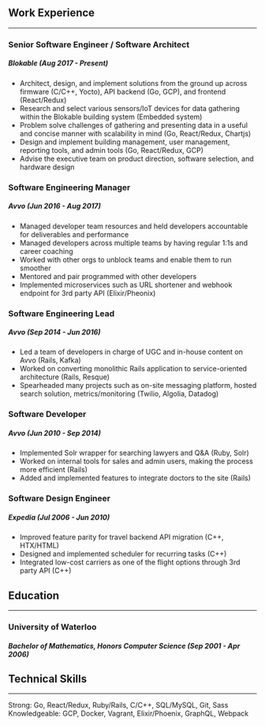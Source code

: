 ## Work Experience
------------------

### Senior Software Engineer / Software Architect
##### Blokable (Aug 2017 - Present)
- Architect, design, and implement solutions from the ground up across firmware (C/C++, Yocto), API backend (Go, GCP), and frontend (React/Redux)
- Research and select various sensors/IoT devices for data gathering within the Blokable building system (Embedded system)
- Problem solve challenges of gathering and presenting data in a useful and concise manner with scalability in mind (Go, React/Redux, Chartjs)
- Design and implement building management, user management, reporting tools, and admin tools (Go, React/Redux, GCP)
- Advise the executive team on product direction, software selection, and hardware design

### Software Engineering Manager
##### Avvo (Jun 2016 - Aug 2017)
- Managed developer team resources and held developers accountable for deliverables and performance
- Managed developers across multiple teams by having regular 1:1s and career coaching
- Worked with other orgs to unblock teams and enable them to run smoother
- Mentored and pair programmed with other developers
- Implemented microservices such as URL shortener and webhook endpoint for 3rd party API (Elixir/Pheonix)

### Software Engineering Lead
##### Avvo (Sep 2014 - Jun 2016)
- Led a team of developers in charge of UGC and in-house content on Avvo (Rails, Kafka)
- Worked on converting monolithic Rails application to service-oriented architecture (Rails, Resque)
- Spearheaded many projects such as on-site messaging platform, hosted search solution, metrics/monitoring (Twilio, Algolia, Datadog)

### Software Developer
##### Avvo (Jun 2010 - Sep 2014)
- Implemented Solr wrapper for searching lawyers and Q&A (Ruby, Solr)
- Worked on internal tools for sales and admin users, making the process more efficient (Rails)
- Added and implemented features to integrate doctors to the site (Rails)

### Software Design Engineer
##### Expedia (Jul 2006 - Jun 2010)
- Improved feature parity for travel backend API migration (C++, HTX/HTML)
- Designed and implemented scheduler for recurring tasks (C++)
- Integrated low-cost carriers as one of the flight options through 3rd party API (C++)

## Education
------------

### University of Waterloo
##### Bachelor of Mathematics, Honors Computer Science (Sep 2001 - Apr 2006)

## Technical Skills
---------

Strong: Go, React/Redux, Ruby/Rails, C/C++, SQL/MySQL, Git, Sass
Knowledgeable: GCP, Docker, Vagrant, Elixir/Phoenix, GraphQL, Webpack

